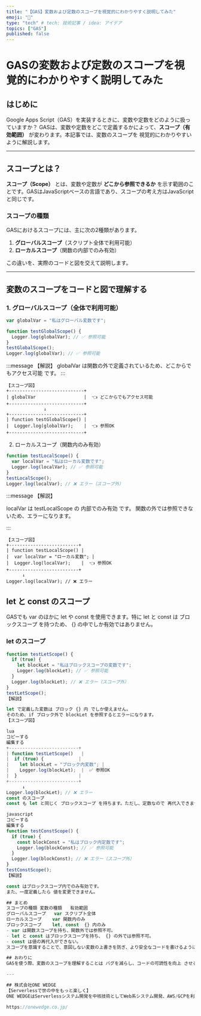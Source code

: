 ```yaml
---
title: "【GAS】変数および定数のスコープを視覚的にわかりやすく説明してみた"
emoji: "🧩"
type: "tech" # tech: 技術記事 / idea: アイデア
topics: ["GAS"]
published: false
---
```


# GASの変数および定数のスコープを視覚的にわかりやすく説明してみた

## はじめに

Google Apps Script（GAS）を実装するときに、変数や定数をどのように扱っていますか？
GASは、変数や定数をどこで定義するかによって、**スコープ（有効範囲）** が変わります。本記事では、変数のスコープを 視覚的にわかりやすいように解説します。

---

## スコープとは？
**スコープ（Scope）** とは、変数や定数が **どこから参照できるか** を示す範囲のことです。GASはJavaScriptベースの言語であり、スコープの考え方はJavaScriptと同じです。

### スコープの種類
GASにおけるスコープには、主に次の2種類があります。

1. **グローバルスコープ**（スクリプト全体で利用可能）
2. **ローカルスコープ**（関数の内部でのみ有効）

この違いを、実際のコードと図を交えて説明します。

---

## 変数のスコープをコードと図で理解する

### 1. グローバルスコープ（全体で利用可能）

```javascript
var globalVar = "私はグローバル変数です";

function testGlobalScope() {
  Logger.log(globalVar); // ✅ 参照可能
}
testGlobalScope();
Logger.log(globalVar); // ✅ 参照可能
```

:::message
【解説】
globalVar は関数の外で定義されているため、どこからでもアクセス可能 です。
:::

```
【スコープ図】
+----------------------------+
| globalVar                  |  👈 どこからでもアクセス可能
+----------------------------+
              ↓
+----------------------------+
| function testGlobalScope() |
|  Logger.log(globalVar);    |  👈 参照OK
+----------------------------+
```


2. ローカルスコープ（関数内のみ有効）

```javascript
function testLocalScope() {
  var localVar = "私はローカル変数です";
  Logger.log(localVar); // ✅ 参照可能
}
testLocalScope();
Logger.log(localVar); // ❌ エラー（スコープ外）
```

:::message
【解説】

localVar は testLocalScope の 内部でのみ有効 です。
関数の外では参照できないため、エラーになります。

:::

```
【スコープ図】
+--------------------------+
| function testLocalScope() |
|  var localVar = "ローカル変数"; |
|  Logger.log(localVar);    |  👈 参照OK
+--------------------------+
      ↓
Logger.log(localVar); // ❌ エラー
```

## let と const のスコープ
GASでも var のほかに let や const を使用できます。特に let と const は ブロックスコープ を持つため、 {} の中でしか有効ではありません。


### let のスコープ

```javascript
function testLetScope() {
  if (true) {
    let blockLet = "私はブロックスコープの変数です";
    Logger.log(blockLet); // ✅ 参照可能
  }
  Logger.log(blockLet); // ❌ エラー（スコープ外）
}
testLetScope();
【解説】

let で定義した変数は ブロック {} 内 でしか使えません。
そのため、if ブロック外で blockLet を参照するとエラーになります。
【スコープ図】

lua
コピーする
編集する
+--------------------------+
| function testLetScope()   |
|  if (true) {             |
|    let blockLet = "ブロック内変数"; |
|    Logger.log(blockLet);  |  ✅ 参照OK
|  }                       |
+--------------------------+
      ↓
Logger.log(blockLet); // ❌ エラー
const のスコープ
const も let と同じく ブロックスコープ を持ちます。ただし、定数なので 再代入できません。

javascript
コピーする
編集する
function testConstScope() {
  if (true) {
    const blockConst = "私はブロック内定数です";
    Logger.log(blockConst); // ✅ 参照可能
  }
  Logger.log(blockConst); // ❌ エラー（スコープ外）
}
testConstScope();
【解説】

const はブロックスコープ内でのみ有効です。
また、一度定義したら 値を変更できません。

## まとめ
スコープの種類	変数の種類	有効範囲
グローバルスコープ	var	スクリプト全体
ローカルスコープ	var	関数内のみ
ブロックスコープ	let, const	{} 内のみ
- var は関数スコープを持ち、関数外では参照不可。
- let と const はブロックスコープを持ち、 {} の外では参照不可。
- const は値の再代入ができない。
スコープを意識することで、意図しない変数の上書きを防ぎ、より安全なコードを書けるようになります！

## おわりに
GASを使う際、変数のスコープを理解することは バグを減らし、コードの可読性を向上 させる上で非常に重要です。ぜひ、実際にコードを書いて試しながら理解を深めてください！

--- 

## 株式会社ONE WEDGE
【Serverlessで世の中をもっと楽しく】 
ONE WEDGEはServerlessシステム開発を中核技術としてWeb系システム開発、AWS/GCPを利用した業務システム・サービス開発、PWAを用いたモバイル開発、Alexaスキル開発など、元気と技術力を武器にお客様に真摯に向き合う価値創造企業です。

https://onewedge.co.jp/